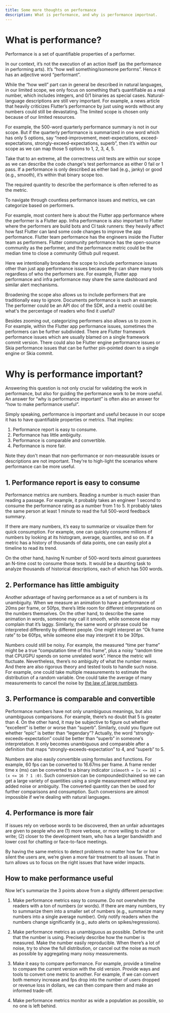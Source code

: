 ```yaml
---
title: Some more thoughts on performance
description: What is performance, and why is performance importnat.
---
```


# What is performance?

Performance is a set of quantifiable properties of a performer.

In our context, it’s not the execution of an action itself (as the performance
in performing arts). It’s “how well something/someone performs”. Hence it has an
adjective word “performant”.

While the “how well” part can in general be described in natural languages, in
our limited scope, we only focus on something that’s quantifiable as a real
number, which includes integers, and 0/1 binaries as special cases.
Natural-language descriptions are still very important. For example, a news
article that heavily criticizes Flutter’s performance by just using words
without any numbers could still be devastating. The limited scope is chosen only
because of our limited resources.

For example, the 500-word quarterly performance summary is not in our scope. But
if the quarterly performance is summarized in one word which has only 5 options,
say “need-improvement, meet-expectations, exceed-expectations,
strongly-exceed-expectations, superb”, then it’s within our scope as we can map
those 5 options to 1, 2, 3, 4, 5.

Take that to an extreme, all the correctness unit tests are within our scope as
we can describe the code change's test performance as either 0 fail or 1 pass.
If a performance is only described as either bad (e.g., janky) or good (e.g.,
smooth), it’s within that binary scope too.

The required quantity to describe the performance is often referred to as the
metric.

To navigate through countless performance issues and metrics, we can categorize
based on performers.

For example, most content here is about the Flutter app performance where the
performer is a Flutter app. Infra performance is also important to Flutter where
the performers are build bots and CI task runners: they heavily affect how fast
Flutter can land some code changes to improve the app performance. Flutter team
performance has the engineers inside the Flutter team as performers. Flutter
community performance has the open-source community as the performer, and the
performance metric could be the median time to close a community Github pull
request.

Here we intentionally broadens the scope to include performance issues other
than just app performance issues because they can share many tools regardless of
who the performers are. For example, Flutter app performance and infra
performance may share the same dashboard and similar alert mechanisms.

Broadening the scope also allows us to include performers that are traditionally
easy to ignore. Documents performance is such an example. The performer could be
an API doc of the SDK, and a metric could be: what's the percentage of readers
who find it useful?

Besides zooming out, categorizing performers also allows us to zoom in. For
example, within the Flutter app performance issues, sometimes the performers can
be further subdivided. There are Flutter framework performance issues which are
usually blamed on a single framework commit version. There could also be Flutter
engine performance issues or Skia performance issues that can be further
pin-pointed down to a single engine or Skia commit.

# Why is performance important?

Answering this question is not only crucial for validating the work in
performance, but also for guiding the performance work to be more useful. An
answer for “why is performance important” is often also an answer for “how to
make performance useful”.

Simply speaking, performance is important and useful because in our scope it has
to have quantifiable properties or metrics. That implies:
1. Performance report is easy to consume.
2. Performance has little ambiguity.
3. Performance is comparable and convertible.
4. Performance is more fair.

Note they don't mean that non-performance or non-measurable issues or
descriptions are not important. They're to high-light the scenarios where
performance can be more useful.

## 1. Performance report is easy to consume

Performance metrics are numbers. Reading a number is much easier than reading a
passage. For example, it probably takes an engineer 1 second to consume the
performance rating as a number from 1 to 5. It probably takes the same person at
least 1 minute to read the full 500-word feedback summary.

If there are many numbers, it’s easy to summarize or visualize them for quick
consumption. For example, one can quickly consume millions of numbers by looking
at its histogram, average, quantiles, and so on. If a metric has a history of
thousands of data points, one can easily plot a timeline to read its trend.

On the other hand, having N number of 500-word texts almost guarantees an N-time
cost to consume those texts. It would be a daunting task to analyze thousands of
historical descriptions, each of which has 500 words.

## 2. Performance has little ambiguity

Another advantage of having performance as a set of numbers is its unambiguity.
When we measure an animation to have a performance of 20ms per frame, or 50fps,
there’s little room for different interpretations on the numbers themselves. On
the other hand, to describe the same animation in words, someone may call it
smooth, while someone else may complain that it’s laggy. Similarly, the same
word or phrase could be interpreted differently by different people. One might
interpret an “Ok frame rate” to be 60fps, while someone else may interpret it to
be 30fps.

Numbers could still be noisy. For example, the measured “time per frame” might
be a true “computation time of this frame”, plus a noisy “random time that
CPU/GPU spends on some unrelated work”. Hence the metric will fluctuate.
Nevertheless, there’s no ambiguity of what the number means. And there are also
rigorous theory and tested tools to handle such noise. For example, one could
take multiple measurements to estimate the distribution of a random variable.
One could take the average of many measurements to cancel the noise by [the law
of large numbers][1].

## 3. Performance is comparable and convertible

Performance numbers have not only unambiguous meanings, but also unambiguous
comparisons. For example, there’s no doubt that 5 is greater than 4. On the
other hand, it may be subjective to figure out whether “excellent” is better or
worse than “superb”. Similarly, could you figure out whether “epic” is better
than “legendary”? Actually, the word “strongly-exceeds-expectation” could be
better than “superb” in someone’s interpretation. It only becomes unambiguous
and comparable after a definition that maps “strongly-exceeds-expectation” to 4,
and “superb” to 5.

Numbers are also easily convertible using formulas and functions. For example,
60 fps can be converted to 16.67ms per frame. A frame render time x (ms)  can be
converted to a binary indicator `isSmooth = [x <= 16] = (x <= 16 ? 1 :0)`. Such
conversion can be compounded/chained so we can get a large variety of quantities
using a single measurement without any added noise or ambiguity. The converted
quantity can then be used for further comparisons and consumption. Such
conversions are almost impossible if we’re dealing with natural languages.

## 4. Performance is more fair

If issues rely on verbose words to be discovered, then an unfair advantages are
given to people who are (1) more verbose, or more willing to chat or write; (2)
closer to the development team, who has a larger bandwidth and lower cost for
chatting or face-to-face meetings.

By having the same metrics to detect problems no matter how far or how silent
the users are, we’re given a more fair treatment to all issues. That in turn
allows us to focus on the right issues that have wider impacts.

## How to make performance useful

Now let's summarize the 3 points above from a slightly different perspctive:
1. Make performance metrics easy to consume. Do not overwhelm the readers with a
   ton of numbers (or words). If there are many numbers, try to summarize them
   into a smaller set of numbers (e.g., summarize many numbers into a single
   average number). Only notify readers when the numbers change significantly
   (e.g., auto alerts on spikes/regressions).

2. Make performance metrics as unambiguous as possible. Define the unit that the
   number is using. Precisely describe how the number is measured. Make the
   number easily reproducible. When there’s a lot of noise, try to show the full
   distribution, or cancel out the noise as much as possible by aggregating many
   noisy measurements.

3. Make it easy to compare performance. For example, provide a timeline to
   compare the current version with the old version. Provide ways and tools to
   convert one metric to another. For example, if we can convert both memory
   increase and fps drop into the number of users dropped or revenue loss in
   dollars, we can then compare them and make an informed trade-off.

4. Make performance metrics monitor as wide a population as possible, so no one
   is left behind.

[1]: https://en.wikipedia.org/wiki/Law_of_large_numbers

